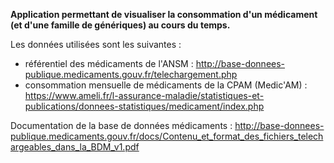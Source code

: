 
**Application permettant de visualiser la consommation d'un médicament (et d'une famille de génériques) au cours du temps.**

Les données utilisées sont les suivantes : 
- référentiel des médicaments de l'ANSM : http://base-donnees-publique.medicaments.gouv.fr/telechargement.php
- consommation mensuelle de médicaments de la CPAM (Medic'AM) : https://www.ameli.fr/l-assurance-maladie/statistiques-et-publications/donnees-statistiques/medicament/index.php

Documentation de la base de données médicaments :  http://base-donnees-publique.medicaments.gouv.fr/docs/Contenu_et_format_des_fichiers_telechargeables_dans_la_BDM_v1.pdf

